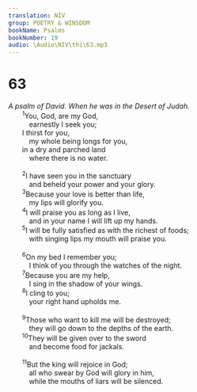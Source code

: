 ```yaml
---
translation: NIV
group: POETRY & WINSDOM
bookName: Psalms 
bookNumber: 19
audio: \Audio\NIV\thi\63.mp3
---
```


<div class="title"><h1>63</h1><i>A psalm of David. When he was in the Desert of Judah.</i></div>
<span class="verse thi_63_1">  <sup>1</sup>You, God, are my God, <br/>   earnestly I seek you; <br/>  I thirst for you, <br/>   my whole being longs for you, <br/>  in a dry and parched land <br/>   where there is no water. <br/><br/></span>
<span class="verse thi_63_2">  <sup>2</sup>I have seen you in the sanctuary <br/>   and beheld your power and your glory. <br/></span>
<span class="verse thi_63_3">  <sup>3</sup>Because your love is better than life, <br/>   my lips will glorify you. <br/></span>
<span class="verse thi_63_4">  <sup>4</sup>I will praise you as long as I live, <br/>   and in your name I will lift up my hands. <br/></span>
<span class="verse thi_63_5">  <sup>5</sup>I will be fully satisfied as with the richest of foods; <br/>   with singing lips my mouth will praise you. <br/><br/></span>
<span class="verse thi_63_6">  <sup>6</sup>On my bed I remember you; <br/>   I think of you through the watches of the night. <br/></span>
<span class="verse thi_63_7">  <sup>7</sup>Because you are my help, <br/>   I sing in the shadow of your wings. <br/></span>
<span class="verse thi_63_8">  <sup>8</sup>I cling to you; <br/>   your right hand upholds me. <br/><br/></span>
<span class="verse thi_63_9">  <sup>9</sup>Those who want to kill me will be destroyed; <br/>   they will go down to the depths of the earth. <br/></span>
<span class="verse thi_63_10">  <sup>10</sup>They will be given over to the sword <br/>   and become food for jackals. <br/><br/></span>
<span class="verse thi_63_11">  <sup>11</sup>But the king will rejoice in God; <br/>   all who swear by God will glory in him, <br/>   while the mouths of liars will be silenced. <br/></span>
